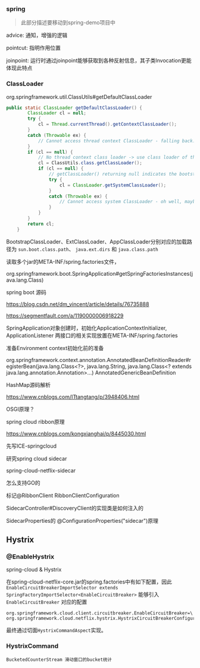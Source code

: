 ### spring

> 此部分描述要移动到spring-demo项目中

advice: 通知，增强的逻辑

pointcut: 指明作用位置

joinpoint:  运行时通过joinpoint能够获取到各种反射信息，其子类Invocation更能体现此特点



### ClassLoader

org.springframework.util.ClassUtils#getDefaultClassLoader

```java
public static ClassLoader getDefaultClassLoader() {
		ClassLoader cl = null;
		try {
			cl = Thread.currentThread().getContextClassLoader();
		}
		catch (Throwable ex) {
			// Cannot access thread context ClassLoader - falling back...
		}
		if (cl == null) {
			// No thread context class loader -> use class loader of this class.
			cl = ClassUtils.class.getClassLoader();
			if (cl == null) {
				// getClassLoader() returning null indicates the bootstrap ClassLoader
				try {
					cl = ClassLoader.getSystemClassLoader();
				}
				catch (Throwable ex) {
					// Cannot access system ClassLoader - oh well, maybe the caller can live with null...
				}
			}
		}
		return cl;
	}
```

BootstrapClassLoader、ExtClassLoader、AppClassLoader分别对应的加载路径为 `sun.boot.class.path`、 `java.ext.dirs` 和 `java.class.path`



读取多个jar的META-INF/spring.factories文件，

org.springframework.boot.SpringApplication#getSpringFactoriesInstances(java.lang.Class<T>)



spring boot 源码

https://blog.csdn.net/dm_vincent/article/details/76735888

https://segmentfault.com/a/1190000006918229



SpringApplication对象创建时，初始化ApplicationContextInitializer, ApplicationListener
两接口的相关实现放置在META-INF/spring.factories

准备Environment
context初始化前的准备


org.springframework.context.annotation.AnnotatedBeanDefinitionReader#registerBean(java.lang.Class<?>, java.lang.String, java.lang.Class<? extends java.lang.annotation.Annotation>...)
AnnotatedGenericBeanDefinition


HashMap源码解析

https://www.cnblogs.com/ITtangtang/p/3948406.html



OSGI原理？



spring cloud ribbon原理

https://www.cnblogs.com/kongxianghai/p/8445030.html



先写ICE-springcloud

研究spring cloud sidecar

spring-cloud-netflix-sidecar

怎么支持GO的



标记@RibbonClient
RibbonClientConfiguration


SidecarController#DiscoveryClient的实现类是如何注入的

SidecarProperties的 @ConfigurationProperties("sidecar")原理





## Hystrix

### @EnableHystrix

spring-cloud & Hystrix

在spring-cloud-netflix-core.jar的spring.factories中有如下配置，因此 `EnableCircuitBreakerImportSelector extends  SpringFactoryImportSelector<EnableCircuitBreaker>` 能够引入`EnableCircuitBreaker` 对应的配置

```properties
org.springframework.cloud.client.circuitbreaker.EnableCircuitBreaker=\
org.springframework.cloud.netflix.hystrix.HystrixCircuitBreakerConfiguration
```

最终通过切面`HystrixCommandAspect`实现。

### HystrixCommand



```
BucketedCounterStream 滑动窗口的bucket统计
```

